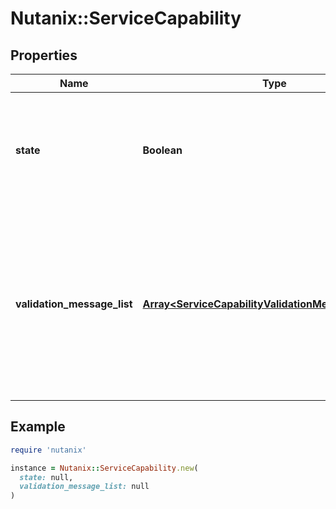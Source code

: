 # Nutanix::ServiceCapability

## Properties

| Name | Type | Description | Notes |
| ---- | ---- | ----------- | ----- |
| **state** | **Boolean** | The current state of the capability. For example, if a service can be enabled or not.  | [optional] |
| **validation_message_list** | [**Array&lt;ServiceCapabilityValidationMessageListInner&gt;**](ServiceCapabilityValidationMessageListInner.md) | List of messages explaining the current state of the capability. For example, if a service cannot be enabled, this list will contain the reasons for the same.  | [optional] |

## Example

```ruby
require 'nutanix'

instance = Nutanix::ServiceCapability.new(
  state: null,
  validation_message_list: null
)
```

